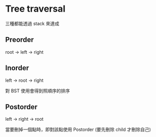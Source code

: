 # Tree traversal
三種都能透過 stack 來達成

## Preorder
root -> left -> right

## Inorder
left -> root -> right

對 BST 使用會得到照順序的排序

## Postorder
left -> right -> root

當要刪掉一個點時，即對該點使用 Postorder (要先刪除 child 才刪除自己)
